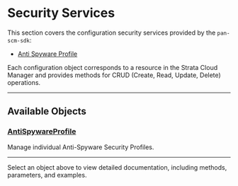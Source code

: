 # Security Services

This section covers the configuration security services provided by the `pan-scm-sdk`:

- [Anti Spyware Profile](anti_spyware.md)

Each configuration object corresponds to a resource in the Strata Cloud Manager and provides methods for CRUD (Create,
Read, Update, Delete) operations.

---

## Available Objects

### [AntiSpywareProfile](anti_spyware.md)

Manage individual Anti-Spyware Security Profiles.

---

Select an object above to view detailed documentation, including methods, parameters, and examples.
